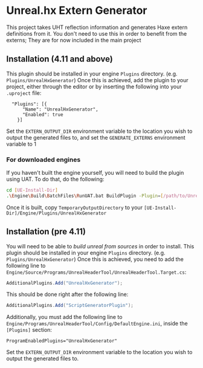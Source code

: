 # Unreal.hx Extern Generator

This project takes UHT reflection information and generates Haxe extern definitions from it.
You don't need to use this in order to benefit from the externs; They are for now included in the main
project


## Installation (4.11 and above)

This plugin should be installed in your engine `Plugins` directory. (e.g. `Plugins/UnrealHxGenerator`)
Once this is achieved, add the plugin to your project, either through the editor or by inserting the following into your `.uproject` file:

```
  "Plugins": [{
      "Name": "UnrealHxGenerator",
      "Enabled": true
    }]
```

Set the `EXTERN_OUTPUT_DIR` environment variable to the location you wish to output the generated files to, and set the `GENERATE_EXTERNS` environment variable to 1

### For downloaded engines

If you haven't built the engine yourself, you will need to build the plugin using UAT. To do that, do the following:

```sh
cd [UE-Install-Dir]
.\Engine\Build\BatchFiles\RunUAT.bat BuildPlugin -Plugin=[/path/to/UnrealHxGenerator.uplugin] -Package=[TemporaryOutputDirectory]
```

Once it is built, copy `TemporaryOutputDirectory` to your `[UE-Install-Dir]/Engine/Plugins/UnrealHxGenerator`

## Installation (pre 4.11)

You will need to be able to *build unreal from sources* in order to install.
This plugin should be installed in your engine `Plugins` directory. (e.g. `Plugins/UnrealHxGenerator`)
Once this is achieved, you need to add the following line to `Engine/Source/Programs/UnrealHeaderTool/UnrealHeaderTool.Target.cs`:

```c#
AdditionalPlugins.Add("UnrealHxGenerator");
```

This should be done right after the following line:

```c#
AdditionalPlugins.Add("ScriptGeneratorPlugin");
```

Additionally, you must add the following line to `Engine/Programs/UnrealHeaderTool/Config/DefaultEngine.ini`, inside the `[Plugins]` section:

```
ProgramEnabledPlugins="UnrealHxGenerator"
```

Set the `EXTERN_OUTPUT_DIR` environment variable to the location you wish to output the generated files to.
